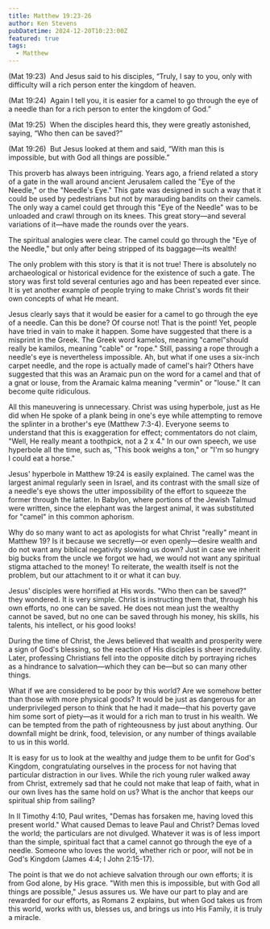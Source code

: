 ```yaml
---
title: Matthew 19:23-26
author: Ken Stevens
pubDatetime: 2024-12-20T10:23:00Z
featured: true
tags:
  - Matthew
---
```


(Mat 19:23)  And Jesus said to his disciples, “Truly, I say to you, only
with difficulty will a rich person enter the kingdom of heaven.

(Mat 19:24)  Again I tell you, it is easier for a camel to go through the
eye of a needle than for a rich person to enter the kingdom of God.”

(Mat 19:25)  When the disciples heard this, they were greatly astonished,
saying, “Who then can be saved?”

(Mat 19:26)  But Jesus looked at them and said, “With man this is
impossible, but with God all things are possible.”

This proverb has always been intriguing. Years ago, a friend related a story
of a gate in the wall around ancient Jerusalem called the "Eye of the
Needle," or the "Needle's Eye." This gate was designed in such a way that it
could be used by pedestrians but not by marauding bandits on their camels.
The only way a camel could get through this "Eye of the Needle" was to be
unloaded and crawl through on its knees. This great story—and several
variations of it—have made the rounds over the years.

The spiritual analogies were clear. The camel could go through the "Eye of
the Needle," but only after being stripped of its baggage—its wealth!

The only problem with this story is that it is not true! There is absolutely
no archaeological or historical evidence for the existence of such a gate.
The story was first told several centuries ago and has been repeated ever
since. It is yet another example of people trying to make Christ's words fit
their own concepts of what He meant.

Jesus clearly says that it would be easier for a camel to go through the eye
of a needle. Can this be done? Of course not! That is the point! Yet, people
have tried in vain to make it happen. Some have suggested that there is a
misprint in the Greek. The Greek word kamelos, meaning "camel"should really
be kamilos, meaning "cable" or "rope." Still, passing a rope through a
needle's eye is nevertheless impossible. Ah, but what if one uses a six-inch
carpet needle, and the rope is actually made of camel's hair? Others have
suggested that this was an Aramaic pun on the word for a camel and that of a
gnat or louse, from the Aramaic kalma meaning "vermin" or "louse." It can
become quite ridiculous.

All this maneuvering is unnecessary. Christ was using hyperbole, just as He
did when He spoke of a plank being in one's eye while attempting to remove
the splinter in a brother's eye (Matthew 7:3-4). Everyone seems to
understand that this is exaggeration for effect; commentators do not claim,
"Well, He really meant a toothpick, not a 2 x 4." In our own speech, we use
hyperbole all the time, such as, "This book weighs a ton," or "I'm so hungry
I could eat a horse."

Jesus' hyperbole in Matthew 19:24 is easily explained. The camel was the
largest animal regularly seen in Israel, and its contrast with the small
size of a needle's eye shows the utter impossibility of the effort to
squeeze the former through the latter. In Babylon, where portions of the
Jewish Talmud were written, since the elephant was the largest animal, it
was substituted for "camel" in this common aphorism.

Why do so many want to act as apologists for what Christ "really" meant in
Matthew 19? Is it because we secretly—or even openly—desire wealth and do
not want any biblical negativity slowing us down? Just in case we inherit
big bucks from the uncle we forgot we had, we would not want any spiritual
stigma attached to the money! To reiterate, the wealth itself is not the
problem, but our attachment to it or what it can buy.

Jesus' disciples were horrified at His words. "Who then can be saved?" they
wondered. It is very simple. Christ is instructing them that, through his
own efforts, no one can be saved. He does not mean just the wealthy cannot
be saved, but no one can be saved through his money, his skills, his
talents, his intellect, or his good looks!

During the time of Christ, the Jews believed that wealth and prosperity were
a sign of God's blessing, so the reaction of His disciples is sheer
incredulity. Later, professing Christians fell into the opposite ditch by
portraying riches as a hindrance to salvation—which they can be—but so can
many other things.

What if we are considered to be poor by this world? Are we somehow better
than those with more physical goods? It would be just as dangerous for an
underprivileged person to think that he had it made—that his poverty gave
him some sort of piety—as it would for a rich man to trust in his wealth. We
can be tempted from the path of righteousness by just about anything. Our
downfall might be drink, food, television, or any number of things available
to us in this world.

It is easy for us to look at the wealthy and judge them to be unfit for
God's Kingdom, congratulating ourselves in the process for not having that
particular distraction in our lives. While the rich young ruler walked away
from Christ, extremely sad that he could not make that leap of faith, what
in our own lives has the same hold on us? What is the anchor that keeps our
spiritual ship from sailing?

In II Timothy 4:10, Paul writes, "Demas has forsaken me, having loved this
present world." What caused Demas to leave Paul and Christ? Demas loved the
world; the particulars are not divulged. Whatever it was is of less import
than the simple, spiritual fact that a camel cannot go through the eye of a
needle. Someone who loves the world, whether rich or poor, will not be in
God's Kingdom (James 4:4; I John 2:15-17).

The point is that we do not achieve salvation through our own efforts; it is
from God alone, by His grace. "With men this is impossible, but with God all
things are possible," Jesus assures us. We have our part to play and are
rewarded for our efforts, as Romans 2 explains, but when God takes us from
this world, works with us, blesses us, and brings us into His Family, it is
truly a miracle.


